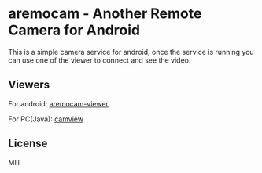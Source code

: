 # aremocam - Another Remote Camera for Android

This is a simple camera service for android, once the service is running you can use one of the viewer to connect and see the video.

## Viewers

For android: [aremocam-viewer](https://github.com/aaronps/aremocam-viewer)

For PC(Java): [camview](https://github.com/aaronps/camview)

## License

MIT


